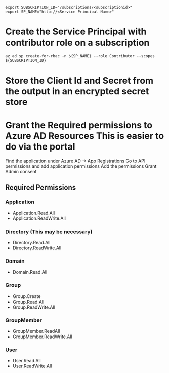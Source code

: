 
````
export SUBSCRIPTION_ID="/subscriptions/<subscriptionid>"
export SP_NAME="http://<Service Principal Name>"
````
# Create the Service Principal with contributor role on a subscription

````
az ad sp create-for-rbac -n ${SP_NAME} --role Contributor --scopes ${SUBSCRIPTION_ID}
````
# Store the Client Id and Secret from the output in an encrypted secret store

# Grant the Required permissions to Azure AD Resources This is easier to do via the portal
Find the application under Azure AD -> App Registrations
Go to API permissions and add application permissions
Add the permissions
Grant Admin consent

## Required Permissions

### Application 
* Application.Read.All
* Application.ReadWrite.All

### Directory (This may be necessary)
* Directory.Read.All
* Directory.ReadWrite.All

### Domain
* Domain.Read.All

### Group
* Group.Create
* Group.Read.All
* Group.ReadWrite.All

### GroupMember
* GroupMember.ReadAll
* GroupMember.ReadWrite.All


### User
* User.Read.All
* User.ReadWrite.All